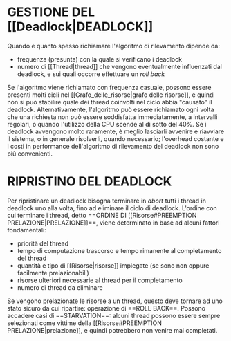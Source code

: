 # GESTIONE DEL [[Deadlock|DEADLOCK]]
Quando e quanto spesso richiamare l'algoritmo di rilevamento dipende da:
- frequenza (presunta) con la quale si verificano i deadlock
- numero di [[Thread|thread]] che vengono eventualmente influenzati dal deadlock, e sui quali occorre effettuare un _roll back_

Se l'algoritmo viene richiamato con frequenza casuale, possono essere presenti molti cicli nel [[Grafo_delle_risorse|grafo delle risorse]], e quindi non si può stabilire quale dei thread coinvolti nel ciclo abbia "causato" il deadlock.
Alternativamente, l'algoritmo può essere richiamato ogni volta che una richiesta non può essere soddisfatta immediatamente, a intervalli regolari, o quando I'utilizzo della CPU scende al di sotto del 40%.
Se i deadlock avvengono molto raramente, è meglio lasciarli avvenire e riavviare il sistema, o in generale risolverli, quando necessario; l'overhead costante e i costi in performance dell'algoritmo di rilevamento del deadlock non sono più convenienti.

# RIPRISTINO DEL DEADLOCK
Per ripristinare un deadlock bisogna terminare in _abort_ tutti i thread in deadlock uno alla volta, fino ad eliminare il ciclo di deadlock. L'ordine con cui terminare i thread, detto ==ORDINE DI [[Risorse#PREEMPTION PRELAZIONE|PRELAZIONE]]==, viene determinato in base ad alcuni fattori fondamentali:
- priorità del thread
- tempo di computazione trascorso e tempo rimanente al completamento del thread
- quantità e tipo di [[Risorse|risorse]] impiegate (se sono non oppure facilmente prelazionabili)
- risorse ulteriori necessarie al thread per il completamento
- numero di thread da eliminare

Se vengono prelazionate le risorse a un thread, questo deve tornare ad uno stato sicuro da cui ripartire: operazione di ==ROLL BACK==.
Possono accadere casi di ==STARVATION==: alcuni thread possono essere sempre selezionati come vittime della [[Risorse#PREEMPTION PRELAZIONE|prelazione]], e quindi potrebbero non venire mai completati.